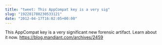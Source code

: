 ```yaml
---
title: "tweet: This AppCompat key is a very sig"
slug: "192281788230533121"
date: "2012-04-17T16:02:05+00:00"
---
```

This AppCompat key is a very significant new forensic artifact. Learn about it now. https://blog.mandiant.com/archives/2459